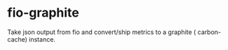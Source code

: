 # fio-graphite
Take json output from fio and convert/ship metrics to a graphite ( carbon-cache) instance.
